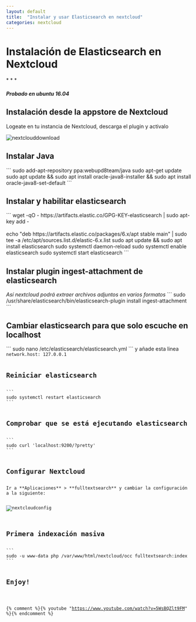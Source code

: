 ```yaml
---
layout: default
title:  "Instalar y usar Elasticsearch en nextcloud"
categories: nextcloud
---
```

<h1>Instalación de Elasticsearch en Nextcloud</h1>
* * *

<h5>Probado en ubuntu 16.04</h5>

<h2>Instalación desde la appstore de Nextcloud</h2>

Logeate en tu instancia de Nextcloud, descarga el plugin y activalo

![nextclouddownload](/blog/assets/img/elasticsearchdownload.png)

<h2>Instalar Java</h2>
```
sudo add-apt-repository ppa:webupd8team/java
sudo apt-get update
sudo apt update && sudo apt install oracle-java8-installer && sudo apt install oracle-java8-set-default
```
<h2>Instalar y habilitar elasticsearch</h2>
```
wget -qO - https://artifacts.elastic.co/GPG-KEY-elasticsearch | sudo apt-key add -<br><br> echo "deb https://artifacts.elastic.co/packages/6.x/apt stable main" | sudo tee -a /etc/apt/sources.list.d/elastic-6.x.list
sudo apt update && sudo apt install elasticsearch
sudo systemctl daemon-reload
sudo systemctl enable elasticsearch
sudo systemctl start elasticsearch
```
<h2>Instalar plugin ingest-attachment de elasticsearch</h2>
<em>Así nextcloud podrá extraer archivos adjuntos en varios formatos</em>
```
sudo /usr/share/elasticsearch/bin/elasticsearch-plugin install ingest-attachment
```

<h2>Cambiar elasticsearch para que solo escuche en localhost</h2>
```
sudo nano /etc/elasticsearch/elasticsearch.yml
```
y añade esta linea <code>network.host: 127.0.0.1

<h2>Reiniciar elasticsearch</h2>
```
sudo systemctl restart elasticsearch
```

<h2>Comprobar que se está ejecutando elasticsearch</h2>
```
sudo curl 'localhost:9200/?pretty'
```

<h2>Configurar Nextcloud</h2>
Ir a **Aplicaciones** > **fulltextsearch** y cambiar la configuración a la siguiente:

![nextcloudconfig](/blog/assets/img/elasticsearchconfig.png)

<h2>Primera indexación masiva</h2>
```
sudo -u www-data php /var/www/html/nextcloud/occ fulltextsearch:index
```

<h2>Enjoy!</h2>

 {% comment %}{% youtube "https://www.youtube.com/watch?v=5WsBQZlt9FM" %}{% endcomment %}
